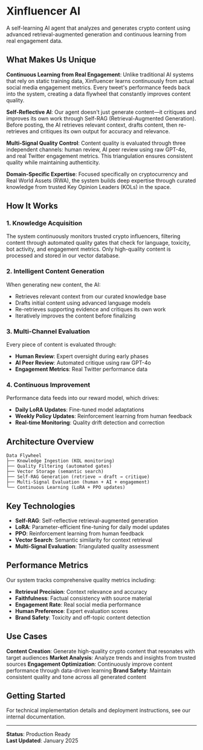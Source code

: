 # Xinfluencer AI

A self-learning AI agent that analyzes and generates crypto content using advanced retrieval-augmented generation and continuous learning from real engagement data.

## What Makes Us Unique

**Continuous Learning from Real Engagement**: Unlike traditional AI systems that rely on static training data, Xinfluencer learns continuously from actual social media engagement metrics. Every tweet's performance feeds back into the system, creating a data flywheel that constantly improves content quality.

**Self-Reflective AI**: Our agent doesn't just generate content—it critiques and improves its own work through Self-RAG (Retrieval-Augmented Generation). Before posting, the AI retrieves relevant context, drafts content, then re-retrieves and critiques its own output for accuracy and relevance.

**Multi-Signal Quality Control**: Content quality is evaluated through three independent channels: human review, AI peer review using raw GPT-4o, and real Twitter engagement metrics. This triangulation ensures consistent quality while maintaining authenticity.

**Domain-Specific Expertise**: Focused specifically on cryptocurrency and Real World Assets (RWA), the system builds deep expertise through curated knowledge from trusted Key Opinion Leaders (KOLs) in the space.

## How It Works

### 1. Knowledge Acquisition
The system continuously monitors trusted crypto influencers, filtering content through automated quality gates that check for language, toxicity, bot activity, and engagement metrics. Only high-quality content is processed and stored in our vector database.

### 2. Intelligent Content Generation
When generating new content, the AI:
- Retrieves relevant context from our curated knowledge base
- Drafts initial content using advanced language models
- Re-retrieves supporting evidence and critiques its own work
- Iteratively improves the content before finalizing

### 3. Multi-Channel Evaluation
Every piece of content is evaluated through:
- **Human Review**: Expert oversight during early phases
- **AI Peer Review**: Automated critique using raw GPT-4o
- **Engagement Metrics**: Real Twitter performance data

### 4. Continuous Improvement
Performance data feeds into our reward model, which drives:
- **Daily LoRA Updates**: Fine-tuned model adaptations
- **Weekly Policy Updates**: Reinforcement learning from human feedback
- **Real-time Monitoring**: Quality drift detection and correction

## Architecture Overview

```
Data Flywheel
├── Knowledge Ingestion (KOL monitoring)
├── Quality Filtering (automated gates)
├── Vector Storage (semantic search)
├── Self-RAG Generation (retrieve → draft → critique)
├── Multi-Signal Evaluation (human + AI + engagement)
└── Continuous Learning (LoRA + PPO updates)
```

## Key Technologies

- **Self-RAG**: Self-reflective retrieval-augmented generation
- **LoRA**: Parameter-efficient fine-tuning for daily model updates
- **PPO**: Reinforcement learning from human feedback
- **Vector Search**: Semantic similarity for context retrieval
- **Multi-Signal Evaluation**: Triangulated quality assessment

## Performance Metrics

Our system tracks comprehensive quality metrics including:
- **Retrieval Precision**: Context relevance and accuracy
- **Faithfulness**: Factual consistency with source material
- **Engagement Rate**: Real social media performance
- **Human Preference**: Expert evaluation scores
- **Brand Safety**: Toxicity and off-topic content detection

## Use Cases

**Content Creation**: Generate high-quality crypto content that resonates with target audiences
**Market Analysis**: Analyze trends and insights from trusted sources
**Engagement Optimization**: Continuously improve content performance through data-driven learning
**Brand Safety**: Maintain consistent quality and tone across all generated content

## Getting Started

For technical implementation details and deployment instructions, see our internal documentation.

---

**Status**: Production Ready  
**Last Updated**: January 2025 